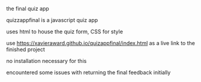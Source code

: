 the final quiz app

quizzappfinal is a javascript quiz app

uses html to house the quiz form, CSS for style 

use https://xavieraward.github.io/quizappfinal/index.html as a live link to the finished project 

no installation necessary for this 

encountered some issues with returning the final feedback initially
